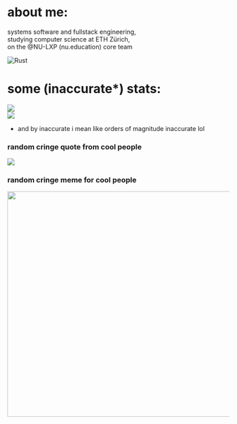 # about me:
systems software and fullstack engineering, <br>studying computer science at ETH Zürich,<br>on the @NU-LXP (nu.education) core team

![Rust](https://img.shields.io/badge/rust-%23000000.svg?style=for-the-badge&logo=rust&logoColor=white)

# some (inaccurate*) stats:
![](https://github-readme-stats.vercel.app/api?username=d3psi&theme=dark&hide_border=true&include_all_commits=true&count_private=true)<br/>
![](https://github-readme-streak-stats.herokuapp.com/?user=d3psi&theme=dark&hide_border=true)<br/>

* and by inaccurate i mean like orders of magnitude inaccurate lol

### random cringe quote from cool people
![](https://quotes-github-readme.vercel.app/api?type=horizontal&theme=radical)

### random cringe meme for cool people
<img src="https://random-memer.herokuapp.com/" width="512px"/>
